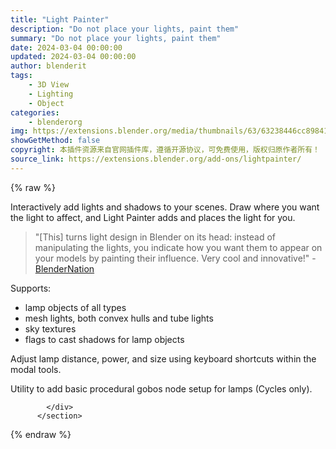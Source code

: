 ```yaml
---
title: "Light Painter"
description: "Do not place your lights, paint them"
summary: "Do not place your lights, paint them"
date: 2024-03-04 00:00:00
updated: 2024-03-04 00:00:00
author: blenderit
tags: 
    - 3D View
    - Lighting
    - Object
categories:
    - blenderorg
img: https://extensions.blender.org/media/thumbnails/63/63238446cc898410374afe55b0bfd860e86f5300bdc59f8d8cf5ed2a2e59d1c4_640x360.webp
showGetMethod: false
copyright: 本插件资源来自官网插件库，遵循开源协议，可免费使用，版权归原作者所有！
source_link: https://extensions.blender.org/add-ons/lightpainter/
---
```


{% raw %}
<section id="about" class="mt-3">
            <div class="box style-rich-text">
              <p>Interactively add lights and shadows to your scenes. Draw where you want the light to affect, and Light Painter adds and places the light for you.</p>
<blockquote>
<p>"[This] turns light design in Blender on its head: instead of manipulating the lights, you indicate how you want them to appear on your models by painting their influence. Very cool and innovative!" - <a rel="nofollow noopener noreferrer external" target="_blank" href="https://www.blendernation.com/2023/04/03/light-painter-add-on/">BlenderNation</a></p>
</blockquote>
<p>Supports:</p>
<ul>
<li>lamp objects of all types</li>
<li>mesh lights, both convex hulls and tube lights</li>
<li>sky textures</li>
<li>flags to cast shadows for lamp objects</li>
</ul>
<p>Adjust lamp distance, power, and size using keyboard shortcuts within the modal tools.</p>
<p>Utility to add basic procedural gobos node setup for lamps (Cycles only).</p>

            </div>
          </section>
<div style="display: none">blenderorg</div>
{% endraw %}